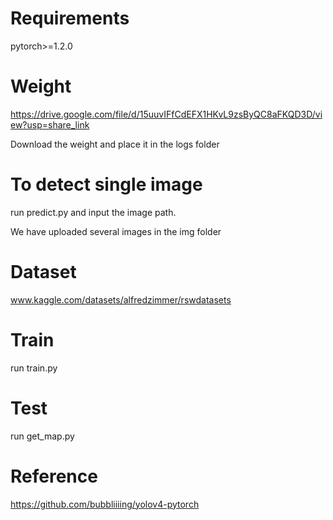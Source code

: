 # Requirements
pytorch>=1.2.0
# Weight
https://drive.google.com/file/d/15uuvIFfCdEFX1HKvL9zsByQC8aFKQD3D/view?usp=share_link

Download the weight and place it in the logs folder
# To detect single image
run predict.py and input the image path.

We have uploaded several images in the img folder
# Dataset
www.kaggle.com/datasets/alfredzimmer/rswdatasets
# Train
run train.py
# Test
run get_map.py
# Reference
https://github.com/bubbliiiing/yolov4-pytorch
